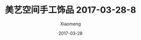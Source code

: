 ---
layout: post
title: 美艺空间手工饰品 2017-03-28-8
description: 美艺空间手工饰品
date: 2017-03-28
img: http://imglf0.nosdn.127.net/img/R2s3QnZjM0lqWFFhSTNFWDd0alhFWEhpRWttRlVETmtaSDcyQkwyTFlEMlBRb0l4M0xGYklRPT0.jpg?imageView&thumbnail=1680x0&quality=96&stripmeta=0&type=jpg
author: Xiaomeng
---